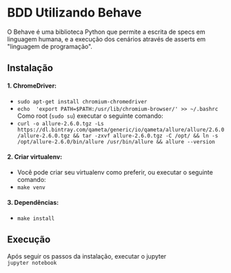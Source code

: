# BDD Utilizando Behave

O Behave é uma biblioteca Python que permite a escrita de specs em linguagem humana, e a execução dos cenários através de asserts em "linguagem de programação".

## Instalação
#### 1. ChromeDriver:
* `sudo apt-get install chromium-chromedriver`
* `echo  'export PATH=$PATH:/usr/lib/chromium-browser/' >> ~/.bashrc`<br>
Como root (`sudo su`) executar o seguinte comando:
* `curl -o allure-2.6.0.tgz -Ls https://dl.bintray.com/qameta/generic/io/qameta/allure/allure/2.6.0/allure-2.6.0.tgz && tar -zxvf allure-2.6.0.tgz -C /opt/ && ln -s /opt/allure-2.6.0/bin/allure /usr/bin/allure && allure --version`

#### 2. Criar virtualenv:
* Você pode criar seu virtualenv como preferir, ou executar o seguinte comando:
* `make venv`

#### 3. Dependências:
* `make install`

## Execução
Após seguir os passos da instalação, executar o jupyter</br>
`jupyter notebook`